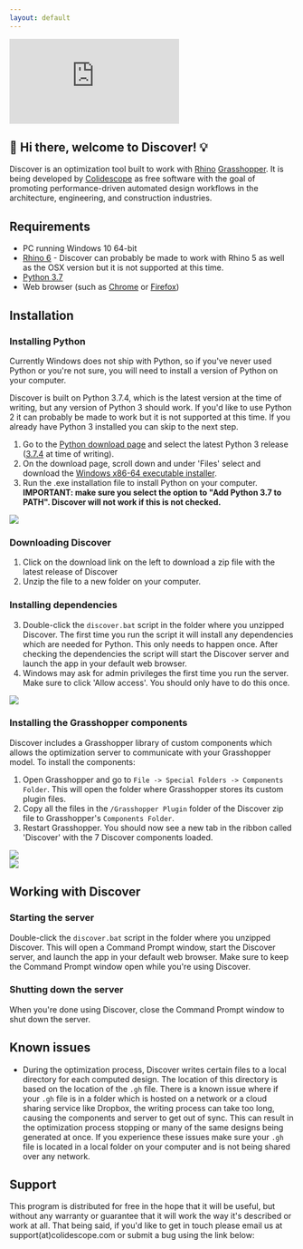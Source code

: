 ```yaml
---
layout: default
---
```

<div class="shadow-box"><div class="resp-container"><iframe class="resp-iframe" src="https://www.youtube.com/embed/tazRo4mMBm4" frameborder="0" allow="accelerometer; autoplay; encrypted-media; gyroscope; picture-in-picture" allowfullscreen></iframe></div></div>

## 👋 Hi there, welcome to Discover! 💡

Discover is an optimization tool built to work with [Rhino](https://rhino3d.com) [Grasshopper](http://grasshopper3d.com). It is being developed by [Colidescope](https://colidescope.com/) as free software with the goal of promoting performance-driven automated design workflows in the architecture, engineering, and construction industries.

## Requirements

- PC running Windows 10 64-bit
- [Rhino 6](https://www.rhino3d.com/download) - Discover can probably be made to work with Rhino 5 as well as the OSX version but it is not supported at this time.
- [Python 3.7](https://www.python.org/downloads/windows/)
- Web browser (such as [Chrome](https://www.google.com/chrome/b/) or [Firefox](https://www.mozilla.org/en-US/firefox/new/))

## Installation

### Installing Python

Currently Windows does not ship with Python, so if you've never used Python or you're not sure, you will need to install a version of Python on your computer. 

Discover is built on Python 3.7.4, which is the latest version at the time of writing, but any version of Python 3 should work. If you'd like to use Python 2 it can probably be made to work but it is not supported at this time. If you already have Python 3 installed you can skip to the next step.

1. Go to the [Python download page](https://www.python.org/downloads/windows/) and select the latest Python 3 release ([3.7.4](https://www.python.org/downloads/release/python-374/) at time of writing).
2. On the download page, scroll down and under 'Files' select and download the [Windows x86-64 executable installer](https://www.python.org/ftp/python/3.7.4/python-3.7.4-amd64.exe). 
3. Run the .exe installation file to install Python on your computer. **IMPORTANT: make sure you select the option to "Add Python 3.7 to PATH". Discover will not work if this is not checked.**

<div class="shadow-box"><img src="/discover/assets/img/01.png"></div>
 
### Downloading Discover

1. Click on the download link on the left to download a zip file with the latest release of Discover
2. Unzip the file to a new folder on your computer.

### Installing dependencies

3. Double-click the `discover.bat` script in the folder where you unzipped Discover. The first time you run the script it will install any dependencies which are needed for Python. This only needs to happen once. After checking the dependencies the script will start the Discover server and launch the app in your default web browser.
4. Windows may ask for admin privileges the first time you run the server. Make sure to click 'Allow access'. You should only have to do this once.

<div class="shadow-box"><img src="/discover/assets/img/02.png"></div>

### Installing the Grasshopper components

Discover includes a Grasshopper library of custom components which allows the optimization server to communicate with your Grasshopper model. To install the components:

1. Open Grasshopper and go to `File -> Special Folders -> Components Folder`. This will open the folder where Grasshopper stores its custom plugin files.
2. Copy all the files in the `/Grasshopper Plugin` folder of the Discover zip file to Grasshopper's `Components Folder`. 
3. Restart Grasshopper. You should now see a new tab in the ribbon called 'Discover' with the 7 Discover components loaded.

<div class="shadow-box"><img src="/discover/assets/img/03.png"></div>
<div class="shadow-box"><img src="/discover/assets/img/04.png"></div>

## Working with Discover

### Starting the server

Double-click the `discover.bat` script in the folder where you unzipped Discover. This will open a Command Prompt window, start the Discover server, and launch the app in your default web browser. Make sure to keep the Command Prompt window open while you're using Discover.

### Shutting down the server

When you're done using Discover, close the Command Prompt window to shut down the server.

## Known issues

- During the optimization process, Discover writes certain files to a local directory for each computed design. The location of this directory is based on the location of the `.gh` file. There is a known issue where if your `.gh` file is in a folder which is hosted on a network or a cloud sharing service like Dropbox, the writing process can take too long, causing the components and server to get out of sync. This can result in the optimization process stopping or many of the same designs being generated at once. If you experience these issues make sure your `.gh` file is located in a local folder on your computer and is not being shared over any network.

## Support

This program is distributed for free in the hope that it will be useful, but without any warranty or guarantee that it will work the way it's described or work at all. That being said, if you'd like to get in touch please email us at support(at)colidescope.com or submit a bug using the link below:
